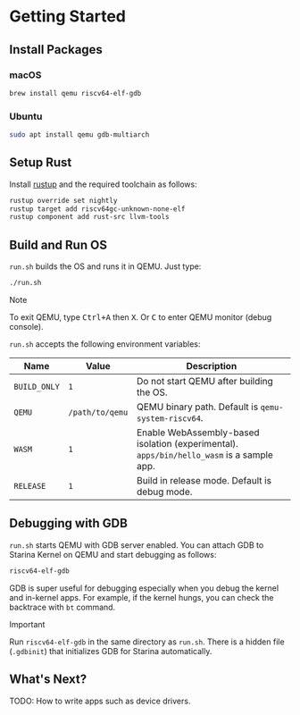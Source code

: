 # Getting Started

## Install Packages

### macOS

```bash
brew install qemu riscv64-elf-gdb
```

### Ubuntu

```bash
sudo apt install qemu gdb-multiarch
```


## Setup Rust

Install [rustup](https://rustup.rs/) and the required toolchain as follows:

```bash
rustup override set nightly
rustup target add riscv64gc-unknown-none-elf
rustup component add rust-src llvm-tools
```

## Build and Run OS

`run.sh` builds the OS and runs it in QEMU. Just type:

```bash
./run.sh
```

> [!NOTE]
>
> To exit QEMU, type <kbd>Ctrl+A</kbd> then <kbd>X</kbd>. Or <kbd>C</kbd> to enter QEMU monitor (debug console).

`run.sh` accepts the following environment variables:

| Name | Value |  Description |
|------|--------|------|
| `BUILD_ONLY` | `1` | Do not start QEMU after building the OS. |
| `QEMU` | `/path/to/qemu` | QEMU binary path. Default is `qemu-system-riscv64`. |
| `WASM` | `1` | Enable WebAssembly-based isolation (experimental). `apps/bin/hello_wasm` is a sample app. |
| `RELEASE` | `1` | Build in release mode. Default is debug mode. |

## Debugging with GDB

`run.sh` starts QEMU with GDB server enabled. You can attach GDB to Starina Kernel on QEMU and start debugging as follows:

```bash
riscv64-elf-gdb
```

GDB is super useful for debugging especially when you debug the kernel and in-kernel apps. For example, if the kernel hungs, you can check the backtrace with `bt` command.

> [!IMPORTANT]
>
> Run `riscv64-elf-gdb` in the same directory as `run.sh`. There is a hidden file (`.gdbinit`) that initializes GDB for Starina automatically.

## What's Next?

TODO: How to write apps such as device drivers.
